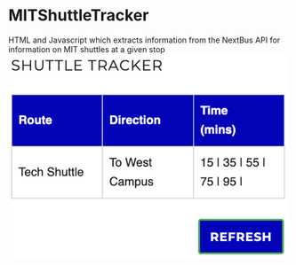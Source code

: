 # MITShuttleTracker
HTML and Javascript which extracts information from the NextBus API for information on MIT shuttles at a given stop
![Shuttle Tracker](ShuttleTracker_image.png)
